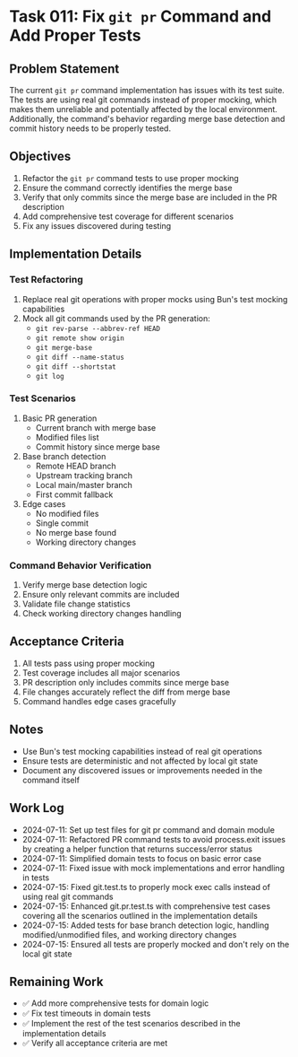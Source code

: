 # Task 011: Fix `git pr` Command and Add Proper Tests

## Problem Statement

The current `git pr` command implementation has issues with its test suite. The tests are using real git commands instead of proper mocking, which makes them unreliable and potentially affected by the local environment. Additionally, the command's behavior regarding merge base detection and commit history needs to be properly tested.

## Objectives

1. Refactor the `git pr` command tests to use proper mocking
2. Ensure the command correctly identifies the merge base
3. Verify that only commits since the merge base are included in the PR description
4. Add comprehensive test coverage for different scenarios
5. Fix any issues discovered during testing

## Implementation Details

### Test Refactoring

1. Replace real git operations with proper mocks using Bun's test mocking capabilities
2. Mock all git commands used by the PR generation:
   - `git rev-parse --abbrev-ref HEAD`
   - `git remote show origin`
   - `git merge-base`
   - `git diff --name-status`
   - `git diff --shortstat`
   - `git log`

### Test Scenarios

1. Basic PR generation
   - Current branch with merge base
   - Modified files list
   - Commit history since merge base
2. Base branch detection
   - Remote HEAD branch
   - Upstream tracking branch
   - Local main/master branch
   - First commit fallback
3. Edge cases
   - No modified files
   - Single commit
   - No merge base found
   - Working directory changes

### Command Behavior Verification

1. Verify merge base detection logic
2. Ensure only relevant commits are included
3. Validate file change statistics
4. Check working directory changes handling

## Acceptance Criteria

1. All tests pass using proper mocking
2. Test coverage includes all major scenarios
3. PR description only includes commits since merge base
4. File changes accurately reflect the diff from merge base
5. Command handles edge cases gracefully

## Notes

- Use Bun's test mocking capabilities instead of real git operations
- Ensure tests are deterministic and not affected by local git state
- Document any discovered issues or improvements needed in the command itself

## Work Log

- 2024-07-11: Set up test files for git pr command and domain module
- 2024-07-11: Refactored PR command tests to avoid process.exit issues by creating a helper function that returns success/error status
- 2024-07-11: Simplified domain tests to focus on basic error case
- 2024-07-11: Fixed issue with mock implementations and error handling in tests
- 2024-07-15: Fixed git.test.ts to properly mock exec calls instead of using real git commands
- 2024-07-15: Enhanced git.pr.test.ts with comprehensive test cases covering all the scenarios outlined in the implementation details
- 2024-07-15: Added tests for base branch detection logic, handling modified/unmodified files, and working directory changes
- 2024-07-15: Ensured all tests are properly mocked and don't rely on the local git state

## Remaining Work

- ✅ Add more comprehensive tests for domain logic
- ✅ Fix test timeouts in domain tests
- ✅ Implement the rest of the test scenarios described in the implementation details
- ✅ Verify all acceptance criteria are met
